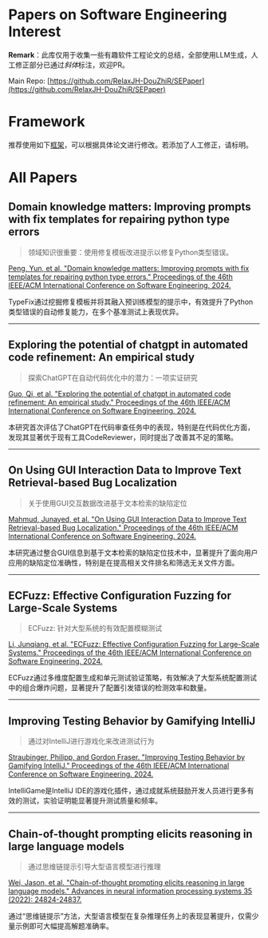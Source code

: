 # Papers on Software Engineering Interest

**Remark**：此库仅用于收集一些有趣软件工程论文的总结，全部使用LLM生成，人工修正部分已通过*斜体*标注，欢迎PR。

Main Repo: [https://github.com/RelaxJH-DouZhiR/SEPaper](https://github.com/RelaxJH-DouZhiR/SEPaper)

# Framework

推荐使用如下[框架](Framework.md)，可以根据具体论文进行修改。若添加了人工修正，请标明。

# All Papers

## Domain knowledge matters: Improving prompts with fix templates for repairing python type errors

>领域知识很重要：使用修复模板改进提示以修复Python类型错误。

[Peng, Yun, et al. "Domain knowledge matters: Improving prompts with fix templates for repairing python type errors." Proceedings of the 46th IEEE/ACM International Conference on Software Engineering. 2024.](paper/10.1145-3597503.3608139.md)

TypeFix通过挖掘修复模板并将其融入预训练模型的提示中，有效提升了Python类型错误的自动修复能力，在多个基准测试上表现优异。

---

## Exploring the potential of chatgpt in automated code refinement: An empirical study

>探索ChatGPT在自动代码优化中的潜力：一项实证研究

[Guo, Qi, et al. "Exploring the potential of chatgpt in automated code refinement: An empirical study." Proceedings of the 46th IEEE/ACM International Conference on Software Engineering. 2024.](paper/10.1145-3597503.3623306.md)

本研究首次评估了ChatGPT在代码审查任务中的表现，特别是在代码优化方面，发现其显著优于现有工具CodeReviewer，同时提出了改善其不足的策略。

---

## On Using GUI Interaction Data to Improve Text Retrieval-based Bug Localization

>关于使用GUI交互数据改进基于文本检索的缺陷定位

[Mahmud, Junayed, et al. "On Using GUI Interaction Data to Improve Text Retrieval-based Bug Localization." Proceedings of the 46th IEEE/ACM International Conference on Software Engineering. 2024.](paper/10.1145-3597503.3608139.md)

本研究通过整合GUI信息到基于文本检索的缺陷定位技术中，显著提升了面向用户应用的缺陷定位准确性，特别是在提高相关文件排名和筛选无关文件方面。

---

## ECFuzz: Effective Configuration Fuzzing for Large-Scale Systems

>ECFuzz: 针对大型系统的有效配置模糊测试

[Li, Junqiang, et al. "ECFuzz: Effective Configuration Fuzzing for Large-Scale Systems." Proceedings of the 46th IEEE/ACM International Conference on Software Engineering. 2024.](paper/10.1145-3597503.3623315.md)

ECFuzz通过多维度配置生成和单元测试验证策略，有效解决了大型系统配置测试中的组合爆炸问题，显著提升了配置引发错误的检测效率和数量。

---

## Improving Testing Behavior by Gamifying IntelliJ

> 通过对IntelliJ进行游戏化来改进测试行为

[Straubinger, Philipp, and Gordon Fraser. "Improving Testing Behavior by Gamifying IntelliJ." Proceedings of the 46th IEEE/ACM International Conference on Software Engineering. 2024.](paper/10.1145-3597503.3623339.md)

IntelliGame是IntelliJ IDE的游戏化插件，通过成就系统鼓励开发人员进行更多有效的测试，实验证明能显著提升测试质量和频率。

---

## Chain-of-thought prompting elicits reasoning in large language models

> 通过思维链提示引导大型语言模型进行推理

[Wei, Jason, et al. "Chain-of-thought prompting elicits reasoning in large language models." Advances in neural information processing systems 35 (2022): 24824-24837.](paper/Chain-of-Thought%20Prompting%20Elicits%20Reasoning%20in%20Large%20Language%20Models.md)

通过“思维链提示”方法，大型语言模型在复杂推理任务上的表现显著提升，仅需少量示例即可大幅提高解题准确率。